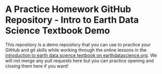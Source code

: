 # A Practice Homework GitHub Repository - Intro to Earth Data Science Textbook Demo

This repository is a demo repository that you can use to practice your GitHub and git skills while working through the online lessons in the [introduction to earth data science textbook on earthdatascience.org](https://www.earthdatascience.org/courses/intro-to-earth-data-science/git-github/version-control/). We will not merge any pull requests here but you can practice opening and closing them here if you want!
